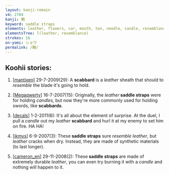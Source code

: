 ```yaml
---
layout: kanji-remain
v4: 2784
kanji: 鞘
keyword: saddle straps
elements: leather, flowers, car, mouth, ten, needle, candle, resemblance, little, small, moon
elementsTree: l(leather, resemblance)
strokes: 16
on-yomi: ショウ
permalink: /鞘/
---
```


## Koohii stories: 

1) [<a href="http://kanji.koohii.com/profile/mantixen">mantixen</a>] 29-7-2009(29): A <strong>scabbard</strong> is a <em>leather</em> sheath that should to <em>resemble</em> the blade it&#039;s going to hold.

2) [<a href="http://kanji.koohii.com/profile/Megaqwerty">Megaqwerty</a>] 16-7-2007(15): Originally, the <em>leather</em><strong> saddle straps</strong> were for holding <em>candles</em>, but now they&#039;re more commonly used for holding swords, like <strong>scabbards</strong>.

3) [<a href="http://kanji.koohii.com/profile/decals">decals</a>] 1-2-2011(6): It&#039;s all about the element of surprise. At the duel, I pull a <em>candle</em> out my <em>leather</em> <strong>scabbard</strong> and hurl it at my enemy to set him on fire. HA HA!

4) [<a href="http://kanji.koohii.com/profile/ikmys">ikmys</a>] 6-9-2007(3): These<strong> saddle straps</strong> sure <em>resemble</em> <em>leather</em>, but <em>leather</em> cracks when dry. Instead, they are made of synthetic materials (to last longer).

5) [<a href="http://kanji.koohii.com/profile/cameron_en">cameron_en</a>] 29-11-2008(2): These<strong> saddle straps</strong> are made of extremely durable <em>leather</em>, you can even try burning it with a <em>candle</em> and nothing will happen to it.

